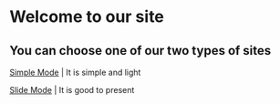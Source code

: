 # Welcome to our site
## You can choose one of our two types of sites

[Simple Mode](SiteVersions/Simple.md) | It is simple and light

[Slide Mode](SiteVersions/Marp.html) | It is good to present